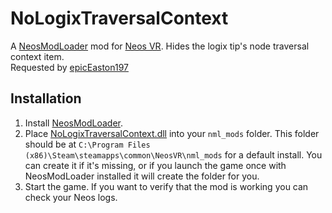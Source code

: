 ﻿# NoLogixTraversalContext

A [NeosModLoader](https://github.com/neos-modding-group/NeosModLoader) mod for [Neos VR](https://neos.com/). Hides the logix tip's node traversal context item. \
Requested by [epicEaston197](https://github.com/epicEaston197)

## Installation
1. Install [NeosModLoader](https://github.com/neos-modding-group/NeosModLoader).
1. Place [NoLogixTraversalContext.dll](https://github.com/badhaloninja/NoLogixTraversalContext/releases/latest/download/NoLogixTraversalContext.dll) into your `nml_mods` folder. This folder should be at `C:\Program Files (x86)\Steam\steamapps\common\NeosVR\nml_mods` for a default install. You can create it if it's missing, or if you launch the game once with NeosModLoader installed it will create the folder for you.
1. Start the game. If you want to verify that the mod is working you can check your Neos logs.
